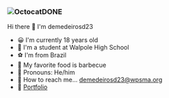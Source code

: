 ### ![OctocatDONE](https://user-images.githubusercontent.com/121955597/210847427-f601f84d-5f4e-4e86-9da5-966877aab091.png)
Hi there 👋 I'm demedeirosd23
- 😀 I'm currently 18 years old
- 🏫 I'm a student at Walpole High School
- ⚽ I'm from Brazil
- 🥩 My favorite food is barbecue
- 🤵 Pronouns: He/him
- 📧 How to reach me... demedeirosd23@wpsma.org
- 🔗 [Portfolio](https://demedeirosd23.github.io/Portfolio/index.html)

<!--
**demedeirosd23/demedeirosd23** is a ✨ _special_ ✨ repository because its `README.md` (this file) appears on your GitHub profile.

Here are some ideas to get you started:

- 🔭 I’m currently 18 years old
- 🌱 I’m a student at Walpole High School
- 👯 I’m looking to collaborate on ...
- 🤔 I’m looking for help with ...
- 💬 Ask me about ...
- 📫 How to reach me: ...
- 😄 Pronouns: ...
- ⚡ Fun fact: ...
-->
